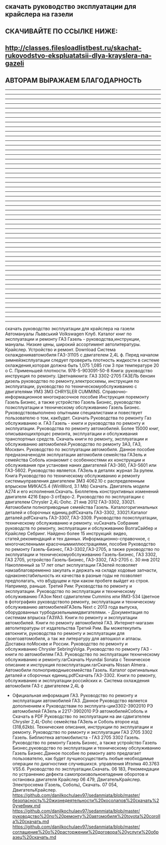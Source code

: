 скачать руководство эксплуатации для крайслера на газели
--------------------------------------------------
СКАЧИВАЙТЕ ПО ССЫЛКЕ НИЖЕ:
--------------------------------------------------
http://classes.filesloadlistbest.ru/skachat-rukovodstvo-ekspluatatsii-dlya-krayslera-na-gazeli
--------------------------------------------------
АВТОРАМ ВЫРАЖАЕМ БЛАГОДАРНОСТЬ
--------------------------------------------------
--------------------------------------------------
--------------------------------------------------
--------------------------------------------------
--------------------------------------------------
--------------------------------------------------
--------------------------------------------------
--------------------------------------------------
--------------------------------------------------
--------------------------------------------------
--------------------------------------------------
--------------------------------------------------
--------------------------------------------------
--------------------------------------------------
--------------------------------------------------
--------------------------------------------------
--------------------------------------------------
--------------------------------------------------
--------------------------------------------------
--------------------------------------------------
--------------------------------------------------
--------------------------------------------------
--------------------------------------------------
--------------------------------------------------
--------------------------------------------------
--------------------------------------------------
--------------------------------------------------
--------------------------------------------------
--------------------------------------------------
--------------------------------------------------
--------------------------------------------------
--------------------------------------------------
--------------------------------------------------
--------------------------------------------------
--------------------------------------------------
--------------------------------------------------
--------------------------------------------------
--------------------------------------------------
--------------------------------------------------
--------------------------------------------------
--------------------------------------------------
--------------------------------------------------
--------------------------------------------------
--------------------------------------------------
--------------------------------------------------
--------------------------------------------------
--------------------------------------------------
--------------------------------------------------
--------------------------------------------------
--------------------------------------------------
--------------------------------------------------
--------------------------------------------------
скачать руководство эксплуатации для крайслера на газели Автомануалы  Льввський Volkswagen Клуб. Каталог книг по эксплуатации и ремонту ГАЗ Газель - руководства,инструкции, мануалы. Низкие цены, широкий ассортимент автолитературы. Крайслер. Устройство и ремонт.  Download Система охлажденияавтомобиля ГАЗ-31105 с двигателем 2,4L ф.  Перед началом зимнейэксплуатации следует проверить плотность жидкости в системе охлаждения,которая должна быть 1,075 1,085 гсм 3 при температуре 20 о С. Применьшей плотности. 978-5-903091-50-8 Книга: руководство  инструкция по ремонту. Цветнаякнига: ГАЗ 3302-2705 ГАЗЕЛЬ бензин  дизель руководство по ремонту,электросхемы, инструкция по эксплуатации, руководство по техническомуобслуживанию с двигателями УМЗ  ЗМЗ  CHRYSLER  CUMMINS. Справочно-информационное многокрасочное пособие Инструкция поремонту Газель Бизнес, а также устройство Газель Бизнес, руководство поэксплуатации и техническому обслуживанию Газель Бизнес. Руководствовыполнено опытными специалистами и повествует пользователю о том, какбудет. Скачать Руководства по ремонту Газ обслуживанию и. ГАЗ Газель - книги и руководства по ремонту и эксплуатации. Руководства по ремонту автомобилей. Более 15000 книг, описывающихпроцес ремонта, эксплуатации и обслуживания транспортных средств. Скачать книги по ремонту, эксплуатации и обслуживанию автомобилей.Руководство по ремонту ЗАЗ, ГАЗ, Москвич. Руководство по эксплуатации автомобиля. Данное пособие предназначенодля эксплуатации автомобиля семейства ГАЗель и семейства Соболь изнакомит с особенностями их конструкции и обслуживания при установке наних двигателей ГАЗ-360, ГАЗ-5601 или ГАЗ-5602. Руководство является. ГАЗель в деталях  журнал За рулем. Книга Руководство по техническому обслуживанию и ремонту системыуправления двигателем ЗМЗ 4062.10 с распределенным впрыском МИКАС5.4 (WinWord, 3.1 Mb) Скачать. Двигатель модели А274 и его исполнения.Скачать. Бюллетень конструктивных изменений двигателя 4216 Евро-3 отЕвро-2. Руководство по эксплуатации с двигателем Chrysler 2,4L-Dohc. 21 янв 2012  ГАЗ-3302, 33021. Автомобили полноприводные семейства Газель. Каталогоригинальных деталей и сборочных единиц.pdfСкачать ГАЗ-3302, 33021.Каталог деталей.pdfСкачать ГАЗ-3307, ГАЗ-3309. Руководство поэксплуатации, техническому обслуживанию и ремонту. vuСкачать
Собрание руководств по ремонту, эксплуатации и обслуживанию ВолгаСайбер и Крайслер Себринг. Найдено более 15 инструкций: видео, статей,рекомендаций и тех данных. Информационно-справочное, с многочисленными красочнымииллюстрациями, пособие Руководство по ремонту Газель-Бизнес, ГАЗ-3302,ГАЗ-2705, а также руководство по эксплуатации и техническомуобслуживанию Газель-Бизнес, ГАЗ 3302, ГАЗ 2705, устройство Газель-Бизнес, ГАЗ-3302, ГАЗ-2705 с. 30 янв 2012  Накопленный за 17 лет опыт эксплуатации ГАЗелей позволяет намзаблаговременно закупать и держать на складе ходовые запчасти, однаконестабильность их качества в разные годы не позволяет предполагать, что вбудущем и при каком пробеге выйдет из строя. Например, раньше. Третий Рим: Руководства по ремонту и эксплуатации. Руководство по эксплуатации и техническому обслуживанию ГАЗон Next сдвигателем Cummins или ЯМЗ-534  Цветное в фотографиях руководствопо ремонту, эксплуатации и техническому обслуживанию автомобилейГАЗель Next с 2013 года выпуска, оборудованных турбодизельнымидвигателями. - Документация по системам впрыска ГАЗУАЗ. Книги по ремонту и эксплуатации автомобилей. Книги по ремонту автомобилей ГАЗ. Интернет-магазин автолитературы от издательства Третий Рим. Вы можетекупить автокниги, руководства по ремонту и эксплуатации для своегоавтомобиля, а так же литературу для автошкол и атласы. Доставка поМоскве и России. Руководство по ремонту и обслуживанию Chrysler SebringVolga. Руководство по ремонту ГАЗ - книги по автомобилям ГАЗ. Руководство по эксплуатации техническому обслуживанию и ремонту.rarСкачать Hyundai Sonata с  Техническое описание и инструкция поэксплуатации.rarСкачать Nissan Almera . Автомобили полноприводныесемейства Газель. Каталог оригинальных деталей и сборочных единиц.pdfСкачать ГАЗ-3302. Книги по ремонту, обслуживанию и эксплуатации российских и. Система охлаждения автомобиля ГАЗ с двигателем 2,4L ф
- Официальная информация ГАЗ. Руководство по ремонту и эксплуатации автомобилей ГАЗ. Данное Руководство является дополнением к Руководствам по эксплуата-ции3302-3902010 РЭ автомобилей ГАЗель и 2217-3902010 РЭ автомобилейСоболь и  Скачать в PDF Руководство по эксплуатации на ам сдвигателем Chrysler 2,4L-Dohc семейства ГАЗель и Соболь второе изд (318,62kb). Технические описания, инструкции по эксплуатации и ремонту. Руководство по ремонту и эксплуатации ГАЗ 2705  3302 Газель. Библиотека автомобилиста - ГАЗ 2705  3302 Газель. Руководство по ремонту Газель Бизнес, а также устройство Газель Бизнес,руководство по эксплуатации и техническому обслуживанию Газель Бизнес.Данное пособие по ремонту авто предлагает пользователю, как будет лучшеосуществить любые необходимые операции по диагностике случившихся. управления Итэлма 40.3763 VS5.6. Руководство по эксплуатации.Скачать. 06 183, Рекомендации по устранению дефекта самопроизвольноепадение оборотов и остановка двигателя Крайслер  06 479, ДвигательКрайслер. Электросхема (Газель, Соболь), Скачать. 07 054, ДвигательКрайслер.
https://github.com/danilkochulaev97/sedanmiata/blob/master/безопасность%20жизнедеятельности%20косолапов%20скачать%20учебник.md
https://github.com/danilkochulaev97/sedanmiata/blob/master/руководство%20по%20ремонту%20автомобиля%20toyota%20corolla%20скачать.md
https://github.com/danilkochulaev97/sedanmiata/blob/master/соглашение%20о%20расторжении%20договора%20услуги%20образец%20скачать.md